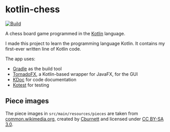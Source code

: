 # kotlin-chess

[![Build](https://github.com/danieldinter/kotlin-chess/actions/workflows/build.yml/badge.svg)](https://github.com/danieldinter/kotlin-chess/actions/workflows/build.yml)

A chess board game programmed in the [Kotlin](https://kotlinlang.org) language.

I made this project to learn the programming language Kotlin. It contains my first-ever written line of Kotlin code.

The app uses:
- [Gradle](https://gradle.org/) as the build tool
- [TornadoFX](https://tornadofx.io/), a Kotlin-based wrapper for JavaFX, for the GUI
- [KDoc](https://kotlinlang.org/docs/kotlin-doc.html#kdoc-syntax) for code documentation
- [Kotest](https://kotest.io/) for testing

## Piece images

The piece images in `src/main/resources/pieces` are taken from [common.wikimedia.org](https://commons.wikimedia.org/wiki/Category:SVG_chess_pieces), created by [Cburnett](https://commons.wikimedia.org/wiki/User:Cburnett) and licensed under [CC BY-SA 3.0](https://creativecommons.org/licenses/by-sa/3.0/).  